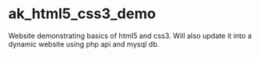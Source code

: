 # ak_html5_css3_demo
Website demonstrating basics of html5 and css3. Will also update it into a dynamic website using php api and mysql db.
